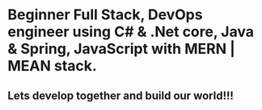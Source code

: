 # Beginner Full Stack, DevOps engineer using C# & .Net core, Java & Spring, JavaScript with MERN | MEAN stack.
## Lets develop together and build our world!!!
